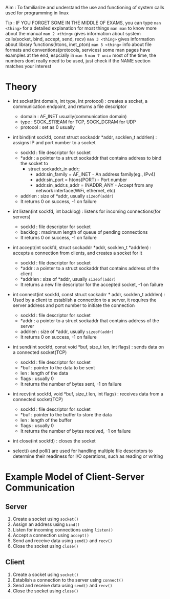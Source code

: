 Aim : To familiarize and understand the use and functioning of system calls used for programming in linux

Tip : IF YOU FORGET SOME IN THE MIDDLE OF EXAMS, you can type `man <thing>` for a detailed explanation for most things
`man man` to know more about the manual
`man 2 <thing>` gives information about system calls(socket, bind, accept, send, recv)
`man 3 <thing>` gives information about library functions(htons, inet_pton)
`man 5 <thing>` info about file formats and conventions(protocols, services)
some man pages have examples at the end, espcially in `man 5`
`man 7 unix`
most of the time, the numbers dont really need to be used, just check if the NAME section matches your interest

# Theory
- int socket(int domain, int type, int protocol) : creates a socket, a communication endpoint, and returns a file descriptor
    - domain : AF_INET usually(communication domain)
    - type : SOCK_STREAM for TCP, SOCK_DGRAM for UDP
    - protocol : set as 0 usually

- int bind(int sockfd, const struct sockaddr *addr, socklen_t addrlen) : assigns IP and port number to a socket
    - sockfd : file descriptor for socket
    - *addr : a pointer to a struct sockaddr that contains address to bind the socket to
        - struct sockaddr_in addr;
            - addr.sin_family = AF_INET - An address family(eg., IPv4)
            - addr.sin_port = htons(PORT) - Port number
            - addr.sin_addr.s_addr = INADDR_ANY - Accept from any network interface(WiFi, ethernet, etc)
    - addrlen : size of *addr, usually `sizeof(addr)`
    - It returns 0 on success, -1 on failure

- int listen(int sockfd, int backlog) : listens for incoming connections(for servers)
    - sockfd : file descriptor for socket
    - backlog : maximum length of queue of pending connections
    - It returns 0 on success, -1 on failure

- int accept(int sockfd, struct sockaddr *addr, socklen_t *addrlen) : accepts a connection from clients, and creates a socket for it
    - sockfd : file descriptor for socket
    - *addr : a pointer to a struct sockaddr that contains address of the client
    - *addrlen : size of *addr, usually `sizeof(addr)`
    - It returns a new file descriptor for the accepted socket, -1 on failure

- int connect(int sockfd, const struct sockadrr * addr, socklen_t addrlen) : Used by a client to establish a connection to a server, it requires the server address and port number to initiate the connection
    - sockfd : file descriptor for socket
    - *addr : a pointer to a struct sockaddr that contains address of the server
    - addrlen : size of *addr, usually `sizeof(addr)`
    - It returns 0 on success, -1 on failure

- int send(int sockfd, const void *buf, size_t len, int flags) : sends data on a connected socket(TCP)
    - sockfd : file descriptor for socket
    - *buf : pointer to the data to be sent
    - len : length of the data
    - flags : usually 0
    - It returns the number of bytes sent, -1 on failure

- int recv(int sockfd, void *buf, size_t len, int flags) : receives data from a connected socket(TCP)
    - sockfd : file descriptor for socket
    - *buf : pointer to the buffer to store the data
    - len : length of the buffer
    - flags : usually 0
    - It returns the number of bytes received, -1 on failure

- int close(int sockfd) : closes the socket

- select() and poll() are used for handling multiple file descriptors to determine their readiness for I/O operations, such as reading or writing

# Example Model of Client-Server Communication
## Server
1. Create a socket using `socket()`
2. Assign an address using `bind()`
3. Listen for incoming connections using `listen()`
4. Accept a connection using `accept()`
5. Send and receive data using `send()` and `recv()`
6. Close the socket using `close()`

## Client
1. Create a socket using `socket()`
2. Establish a connection to the server using `connect()`
3. Send and receive data using `send()` and `recv()`
4. Close the socket using `close()`